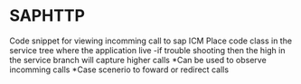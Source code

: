 # SAPHTTP
Code snippet for viewing incomming call to sap ICM
Place code class in the service tree where the application live
-if trouble shooting then the high in the service branch will capture higher calls
*Can be used to observe incomming calls
*Case scenerio to foward or redirect calls

